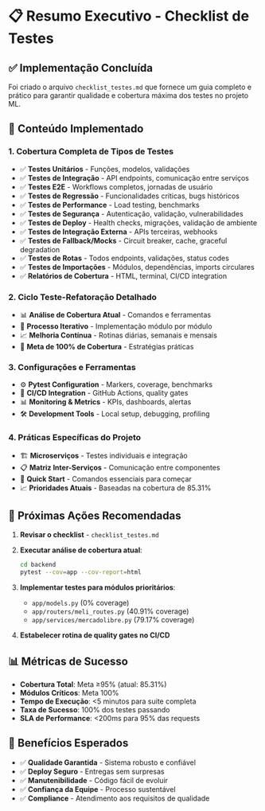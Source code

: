# 📋 Resumo Executivo - Checklist de Testes

## ✅ Implementação Concluída

Foi criado o arquivo `checklist_testes.md` que fornece um guia completo e prático para garantir qualidade e cobertura máxima dos testes no projeto ML.

## 🎯 Conteúdo Implementado

### **1. Cobertura Completa de Tipos de Testes**
- ✅ **Testes Unitários** - Funções, modelos, validações
- ✅ **Testes de Integração** - API endpoints, comunicação entre serviços  
- ✅ **Testes E2E** - Workflows completos, jornadas de usuário
- ✅ **Testes de Regressão** - Funcionalidades críticas, bugs históricos
- ✅ **Testes de Performance** - Load testing, benchmarks
- ✅ **Testes de Segurança** - Autenticação, validação, vulnerabilidades
- ✅ **Testes de Deploy** - Health checks, migrações, validação de ambiente
- ✅ **Testes de Integração Externa** - APIs terceiras, webhooks
- ✅ **Testes de Fallback/Mocks** - Circuit breaker, cache, graceful degradation
- ✅ **Testes de Rotas** - Todos endpoints, validações, status codes
- ✅ **Testes de Importações** - Módulos, dependências, imports circulares
- ✅ **Relatórios de Cobertura** - HTML, terminal, CI/CD integration

### **2. Ciclo Teste-Refatoração Detalhado**
- 📊 **Análise de Cobertura Atual** - Comandos e ferramentas
- 🔄 **Processo Iterativo** - Implementação módulo por módulo
- 📈 **Melhoria Contínua** - Rotinas diárias, semanais e mensais
- 🎯 **Meta de 100% de Cobertura** - Estratégias práticas

### **3. Configurações e Ferramentas**
- ⚙️ **Pytest Configuration** - Markers, coverage, benchmarks
- 🔧 **CI/CD Integration** - GitHub Actions, quality gates
- 📊 **Monitoring & Metrics** - KPIs, dashboards, alertas
- 🛠️ **Development Tools** - Local setup, debugging, profiling

### **4. Práticas Específicas do Projeto**
- 🏗️ **Microserviços** - Testes individuais e integração
- 📋 **Matriz Inter-Serviços** - Comunicação entre componentes
- 🚀 **Quick Start** - Comandos essenciais para começar
- 📈 **Prioridades Atuais** - Baseadas na cobertura de 85.31%

## 🎯 Próximas Ações Recomendadas

1. **Revisar o checklist** - `checklist_testes.md`
2. **Executar análise de cobertura atual**:
   ```bash
   cd backend
   pytest --cov=app --cov-report=html
   ```
3. **Implementar testes para módulos prioritários**:
   - `app/models.py` (0% coverage)
   - `app/routers/meli_routes.py` (40.91% coverage)
   - `app/services/mercadolibre.py` (79.17% coverage)

4. **Estabelecer rotina de quality gates no CI/CD**

## 📊 Métricas de Sucesso

- **Cobertura Total**: Meta ≥95% (atual: 85.31%)
- **Módulos Críticos**: Meta 100%
- **Tempo de Execução**: <5 minutos para suite completa
- **Taxa de Sucesso**: 100% dos testes passando
- **SLA de Performance**: <200ms para 95% das requests

## 🎉 Benefícios Esperados

- ✅ **Qualidade Garantida** - Sistema robusto e confiável
- ✅ **Deploy Seguro** - Entregas sem surpresas  
- ✅ **Manutenibilidade** - Código fácil de evoluir
- ✅ **Confiança da Equipe** - Processo sustentável
- ✅ **Compliance** - Atendimento aos requisitos de qualidade